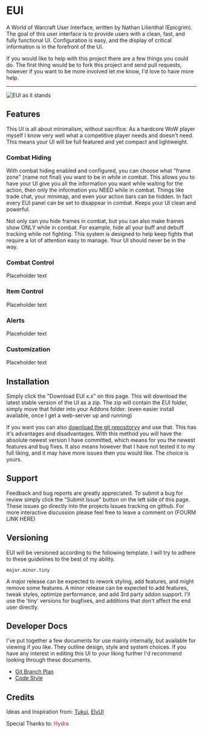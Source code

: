 # EUI

A World of Warcraft User Interface, written by Nathan Lilienthal (Epicgrim). The goal of this user interface is to provide users with a clean, fast, and fully functional UI. Configuration is easy, and the display of critical information is in the forefront of the UI.

 If you would like to help with this project there are a few things you could do. The first thing would be to fork this project and send pull requests, however if you want to be more involved let me know, I'd love to have more help.

---

![EUI as it stands](https://github.com/Epicgrim/EUI/raw/develop/docs/assets/EUI_7_24_12.png)

## Features
This UI is all about minimalism, without sacrifice. As a hardcore WoW player myself I know very well what a competitive player needs and doesn't need. This means your UI will be full featured and yet compact and lightweight.

### Combat Hiding
With combat hiding enabled and configured, you can choose what "frame zone" (name not final) you want to be in while in combat. This allows you to have your UI give you all the information you want while waiting for the action, then only the information you NEED while in combat. Things like trade chat, your minimap, and even your action bars can be hidden. In fact every EUI panel can be set to disappear in combat. Keeps your UI clean and powerful.

Not only can you hide frames in combat, but you can also make frames show ONLY while in combat. For example, hide all your buff and debuff tracking while not fighting. This system is designed to help keep fights that require a lot of attention easy to manage. Your UI should never be in the way.

### Combat Control
Placeholder text

### Item Control
Placeholder text

### Alerts
Placeholder text

### Customization
Placeholder text

## Installation
Simply click the "Download EUI x.x" on this page. This will download the latest stable version of the UI as a zip. The zip will contain the EUI folder, simply move that folder into your Addons folder. (even easier install available, once I get a web-server up and running)

If you want you can also [download the git repositoryy](https://github.com/Epicgrim/EUI/zipball/develop) and use that. This has it's advantages and disadvantages. With this method you will have the absolute newest version I have committed, which means for you the newest features and bug fixes. It also means however that I have not tested it to my full liking, and it may have more issues then you would like. The choice is yours.

## Support
Feedback and bug reports are greatly appreciated. To submit a bug for review simply click the "Submit Issue" button on the left side of this page. These issues go directly into the projects Issues tracking on github. For more interactive discussion please feel free to leave a comment on (FOURM LINK HERE)

## Versioning
EUI will be versioned according to the following template. I will try to adhere to these guidelines to the best of my ability.

`major.minor.tiny`

A major release can be expected to rework styling, add features, and might remove some features. A minor release can be expected to add features, tweak styles, optimize performance, and add 3rd party addon support. I'll use the 'tiny' versions for bugfixes, and additions that don't affect the end user directly.

## Developer Docs
I've put together a few documents for use mainly internally, but available for viewing if you like. They outline design, style and system choices. If you have any interest in editing this UI to your liking further I'd recommend looking through these documents.

* [Git Branch Plan](https://github.com/Epicgrim/EUI/blob/develop/docs/branching.md)
* [Code Style](https://github.com/Epicgrim/EUI/blob/develop/docs/code_style.md)

## Credits

Ideas and Inspiration from: [Tukui](http://www.tukui.org/forums/), [ElvUI](http://www.tukui.org/forums/)

Special Thanks to: <span style="color: #ad2424;">Hydra</span>